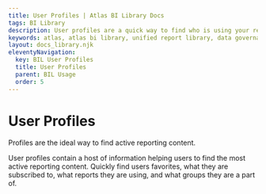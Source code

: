 ```yaml
---
title: User Profiles | Atlas BI Library Docs
tags: BI Library
description: User profiles are a quick way to find who is using your reporting content, provides tools for sharing content, and more!
keywords: atlas, atlas bi library, unified report library, data governance, database, user, users, profile, user profile, usage data, user activity
layout: docs_library.njk
eleventyNavigation:
  key: BIL User Profiles
  title: User Profiles
  parent: BIL Usage
  order: 5
---
```


# User Profiles
<p class="subtitle pb-5">Profiles are the ideal way to find active reporting content.</p>

User profiles contain a host of information helping users to find the most active reporting content. Quickly find users favorites, what they are subscribed to, what reports they are using, and what groups they are a part of. 
